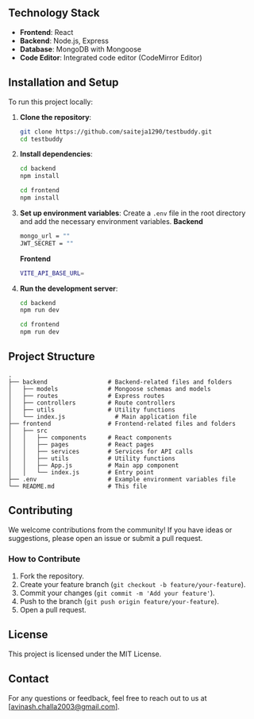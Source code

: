 ## Technology Stack

- **Frontend**: React
- **Backend**: Node.js, Express
- **Database**: MongoDB with Mongoose
- **Code Editor**: Integrated code editor (CodeMirror Editor)

## Installation and Setup

To run this project locally:

1. **Clone the repository**:
    ```bash
    git clone https://github.com/saiteja1290/testbuddy.git
    cd testbuddy
    ```

2. **Install dependencies**:
    ```bash
    cd backend
    npm install
    ```
    ```bash
    cd frontend
    npm install
    ```

3. **Set up environment variables**: Create a `.env` file in the root directory and add the necessary environment variables.
   **Backend**
    ```bash
    mongo_url = ""
    JWT_SECRET = ""
    ```

    **Frontend**
   ```bash
   VITE_API_BASE_URL=
   ```
5. **Run the development server**:
    ```bash
    cd backend
    npm run dev
    ```
    ```bash
    cd frontend
    npm run dev
    ```
## Project Structure

```
.
├── backend                 # Backend-related files and folders
│   ├── models              # Mongoose schemas and models
│   ├── routes              # Express routes
│   ├── controllers         # Route controllers
│   ├── utils               # Utility functions
│   └── index.js              # Main application file
├── frontend                # Frontend-related files and folders
│   ├── src
│   │   ├── components      # React components
│   │   ├── pages           # React pages
│   │   ├── services        # Services for API calls
│   │   ├── utils           # Utility functions
│   │   ├── App.js          # Main app component
│   │   └── index.js        # Entry point
├── .env                    # Example environment variables file
└── README.md               # This file
```

## Contributing

We welcome contributions from the community! If you have ideas or suggestions, please open an issue or submit a pull request.

### How to Contribute

1. Fork the repository.
2. Create your feature branch (`git checkout -b feature/your-feature`).
3. Commit your changes (`git commit -m 'Add your feature'`).
4. Push to the branch (`git push origin feature/your-feature`).
5. Open a pull request.

## License

This project is licensed under the MIT License.

## Contact

For any questions or feedback, feel free to reach out to us at [avinash.challa2003@gmail.com].
